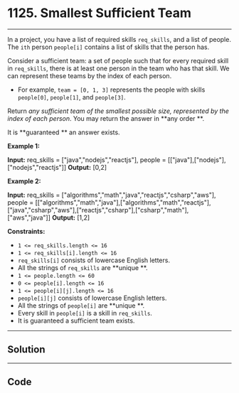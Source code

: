 # 1125. Smallest Sufficient Team

---

In a project, you have a list of required skills `req_skills`, and a list of people. The `ith` person `people[i]` contains a list of skills that the person has.

Consider a sufficient team: a set of people such that for every required skill in `req_skills`, there is at least one person in the team who has that skill. We can represent these teams by the index of each person.

  * For example, `team = [0, 1, 3]` represents the people with skills `people[0]`, `people[1]`, and `people[3]`.



Return _any sufficient team of the smallest possible size, represented by the index of each person_. You may return the answer in **any order **.

It is **guaranteed ** an answer exists.

 

**Example 1:**


**Input:** req_skills = ["java","nodejs","reactjs"], people = [["java"],["nodejs"],["nodejs","reactjs"]]
**Output:** [0,2]


**Example 2:**


**Input:** req_skills = ["algorithms","math","java","reactjs","csharp","aws"], people = [["algorithms","math","java"],["algorithms","math","reactjs"],["java","csharp","aws"],["reactjs","csharp"],["csharp","math"],["aws","java"]]
**Output:** [1,2]


 

**Constraints:**

  * `1 <= req_skills.length <= 16`
  * `1 <= req_skills[i].length <= 16`
  * `req_skills[i]` consists of lowercase English letters.
  * All the strings of `req_skills` are **unique **.
  * `1 <= people.length <= 60`
  * `0 <= people[i].length <= 16`
  * `1 <= people[i][j].length <= 16`
  * `people[i][j]` consists of lowercase English letters.
  * All the strings of `people[i]` are **unique **.
  * Every skill in `people[i]` is a skill in `req_skills`.
  * It is guaranteed a sufficient team exists.

---

## Solution



---

## Code
```python


```